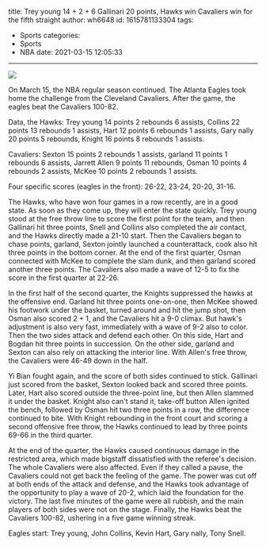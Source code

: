 title: Trey young 14 + 2 + 6 Gallinari 20 points, Hawks win Cavaliers win for the fifth straight
author: wh6648
id: 1615781133304
tags: 
- Sports
categories: 
- Sports
- NBA
date: 2021-03-15 12:05:33
---
![](https://p3.itc.cn/images01/20210315/e113d0a38bca4d7a8dbd3ec895fc7887.jpeg)


On March 15, the NBA regular season continued. The Atlanta Eagles took home the challenge from the Cleveland Cavaliers. After the game, the eagles beat the Cavaliers 100-82.

Data, the Hawks: Trey young 14 points 2 rebounds 6 assists, Collins 22 points 13 rebounds 1 assists, Hart 12 points 6 rebounds 1 assists, Gary nally 20 points 5 rebounds, Knight 16 points 8 rebounds 1 assists.

Cavaliers: Sexton 15 points 2 rebounds 1 assists, garland 11 points 1 rebounds 6 assists, Jarrett Allen 9 points 11 rebounds, Osman 10 points 4 rebounds 2 assists, McKee 10 points 2 rebounds 1 assists.

Four specific scores (eagles in the front): 26-22, 23-24, 20-20, 31-16.

The Hawks, who have won four games in a row recently, are in a good state. As soon as they come up, they will enter the state quickly. Trey young stood at the free throw line to score the first point for the team, and then Gallinari hit three points, Snell and Collins also completed the air contact, and the Hawks directly made a 21-10 start. Then the Cavaliers began to chase points, garland, Sexton jointly launched a counterattack, cook also hit three points in the bottom corner. At the end of the first quarter, Osman connected with McKee to complete the slam dunk, and then garland scored another three points. The Cavaliers also made a wave of 12-5 to fix the score in the first quarter at 22-26.

In the first half of the second quarter, the Knights suppressed the hawks at the offensive end. Garland hit three points one-on-one, then McKee showed his footwork under the basket, turned around and hit the jump shot, then Osman also scored 2 + 1, and the Cavaliers hit a 9-0 climax. But hawk's adjustment is also very fast, immediately with a wave of 9-2 also to color. Then the two sides attack and defend each other. On this side, Hart and Bogdan hit three points in succession. On the other side, garland and Sexton can also rely on attacking the interior line. With Allen's free throw, the Cavaliers were 46-49 down in the half.

Yi Bian fought again, and the score of both sides continued to stick. Gallinari just scored from the basket, Sexton looked back and scored three points. Later, Hart also scored outside the three-point line, but then Allen slammed it under the basket. Knight also can't stand it, take-off button Allen ignited the bench, followed by Osman hit two three points in a row, the difference continued to bite. With Knight rebounding in the front court and scoring a second offensive free throw, the Hawks continued to lead by three points 69-66 in the third quarter.

At the end of the quarter, the Hawks caused continuous damage in the restricted area, which made bigstaff dissatisfied with the referee's decision. The whole Cavaliers were also affected. Even if they called a pause, the Cavaliers could not get back the feeling of the game. The power was cut off at both ends of the attack and defense, and the Hawks took advantage of the opportunity to play a wave of 20-2, which laid the foundation for the victory. The last five minutes of the game were all rubbish, and the main players of both sides were not on the stage. Finally, the Hawks beat the Cavaliers 100-82, ushering in a five game winning streak.

Eagles start: Trey young, John Collins, Kevin Hart, Gary nally, Tony Snell.

